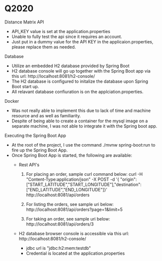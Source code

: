 # Q2020


Distance Matrix API
- API_KEY value is set at the application.properties
- Unable to fully test the api since it requires an account.
- Just put in a dummy value for the API KEY in the applicaion.properties, please replace them as needed.

Database
- Utilize an embedded H2 database provided by Spring Boot
- H2 database console will go up together with the Spring Boot app via this url: http://localhost:8081/h2-console/
- The H2 database is configured to initalize the database upon Spring Boot start up.
- All relavant database confiuration is on the applciation.properties.

Docker
- Was not really able to implement this due to lack of time and machine resource and as well as familiarity.
- Despite of being able to create a container for the mysql image on a separate machine, I was not able to integrate it with the Spring boot app.


Executing the Spring Boot App
- At the root of the project, I use the command ./mvnw spring-boot:run to fire up the Spring Boot App.
- Once Spring Boot App is started, the following are available:
  + Rest API's
    1. For placing an order, sample curl command below:
      curl -H "Content-Type:application/json" -X POST -d '{ "origin": ["START_LATITUDE","START_LONGITUDE"],"destination":   ["END_LATITUDE","END_LONGITUDE"]}' http://localhost:8081/api/orders
      
    2. For listing the orders, see sample uri below:
      http://localhost:8081/api/orders?page=1&limit=5
      
    3. For taking an order, see sample uri below:
      http://localhost:8081/api/orders/3

  + H2 database browser console is accessible via this url: http://localhost:8081/h2-console/
    - jdbc url is "jdbc:h2:mem:testdb"
    - Credential is located at the application.properties
    
    
  
  
